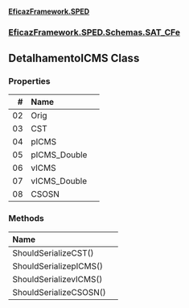 #### [EficazFramework.SPED](EficazFrameworkSPED.md 'EficazFramework SPED')
### [EficazFramework.SPED.Schemas.SAT_CFe](EficazFramework.SPED.Schemas.SAT_CFe.md 'EficazFramework.SPED.Schemas.SAT_CFe')

## DetalhamentoICMS Class
### Properties

| # | Name | |
| ---: | :--- | :--- |
| 02 | Orig |  |
| 03 | CST |  |
| 04 | pICMS |  |
| 05 | pICMS_Double |  |
| 06 | vICMS |  |
| 07 | vICMS_Double |  |
| 08 | CSOSN |  |
### Methods

| Name | |
| :--- | :--- |
| ShouldSerializeCST() |  |
| ShouldSerializepICMS() |  |
| ShouldSerializevICMS() |  |
| ShouldSerializeCSOSN() |  |

